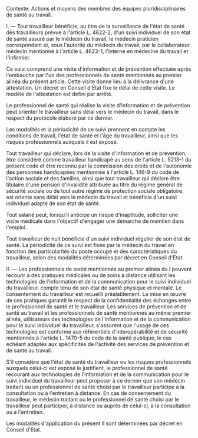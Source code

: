 Contexte: Actions et moyens des membres des équipes pluridisciplinaires de santé au travail.

I. — Tout travailleur bénéficie, au titre de la surveillance de l'état de santé des travailleurs prévue à l'article L. 4622-2, d'un suivi individuel de son état de santé assuré par le médecin du travail, le médecin praticien correspondant et, sous l'autorité du médecin du travail, par le collaborateur médecin mentionné à l'article L. 4623-1, l'interne en médecine du travail et l'infirmier.

Ce suivi comprend une visite d'information et de prévention effectuée après l'embauche par l'un des professionnels de santé mentionnés au premier alinéa du présent article. Cette visite donne lieu à la délivrance d'une attestation. Un décret en Conseil d'Etat fixe le délai de cette visite. Le modèle de l'attestation est défini par arrêté.

Le professionnel de santé qui réalise la visite d'information et de prévention peut orienter le travailleur sans délai vers le médecin du travail, dans le respect du protocole élaboré par ce dernier.

Les modalités et la périodicité de ce suivi prennent en compte les conditions de travail, l'état de santé et l'âge du travailleur, ainsi que les risques professionnels auxquels il est exposé.

Tout travailleur qui déclare, lors de la visite d'information et de prévention, être considéré comme travailleur handicapé au sens de l'article L. 5213-1 du présent code et être reconnu par la commission des droits et de l'autonomie des personnes handicapées mentionnée à l'article L. 146-9 du code de l'action sociale et des familles, ainsi que tout travailleur qui déclare être titulaire d'une pension d'invalidité attribuée au titre du régime général de sécurité sociale ou de tout autre régime de protection sociale obligatoire, est orienté sans délai vers le médecin du travail et bénéficie d'un suivi individuel adapté de son état de santé.

Tout salarié peut, lorsqu'il anticipe un risque d'inaptitude, solliciter une visite médicale dans l'objectif d'engager une démarche de maintien dans l'emploi.

Tout travailleur de nuit bénéficie d'un suivi individuel régulier de son état de santé. La périodicité de ce suivi est fixée par le médecin du travail en fonction des particularités du poste occupé et des caractéristiques du travailleur, selon des modalités déterminées par décret en Conseil d'Etat.

II. — Les professionnels de santé mentionnés au premier alinéa du I peuvent recourir à des pratiques médicales ou de soins à distance utilisant les technologies de l'information et de la communication pour le suivi individuel du travailleur, compte tenu de son état de santé physique et mentale. Le consentement du travailleur est recueilli préalablement. La mise en œuvre de ces pratiques garantit le respect de la confidentialité des échanges entre le professionnel de santé et le travailleur. Les services de prévention et de santé au travail et les professionnels de santé mentionnés au même premier alinéa, utilisateurs des technologies de l'information et de la communication pour le suivi individuel du travailleur, s'assurent que l'usage de ces technologies est conforme aux référentiels d'interopérabilité et de sécurité mentionnés à l'article L. 1470-5 du code de la santé publique, le cas échéant adaptés aux spécificités de l'activité des services de prévention et de santé au travail.

S'il considère que l'état de santé du travailleur ou les risques professionnels auxquels celui-ci est exposé le justifient, le professionnel de santé recourant aux technologies de l'information et de la communication pour le suivi individuel du travailleur peut proposer à ce dernier que son médecin traitant ou un professionnel de santé choisi par le travailleur participe à la consultation ou à l'entretien à distance. En cas de consentement du travailleur, le médecin traitant ou le professionnel de santé choisi par le travailleur peut participer, à distance ou auprès de celui-ci, à la consultation ou à l'entretien.

Les modalités d'application du présent II sont déterminées par décret en Conseil d'Etat.